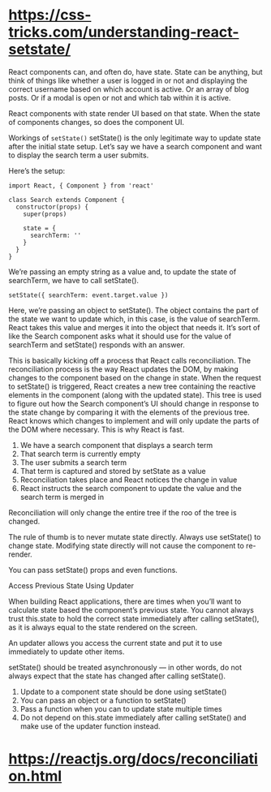# https://css-tricks.com/understanding-react-setstate/

React components can, and often do, have state. State can be anything, but think of things like whether a user is logged in or not and displaying the correct username based on which account is active. Or an array of blog posts. Or if a modal is open or not and which tab within it is active.

React components with state render UI based on that state. When the state of components changes, so does the component UI.

Workings of `setState()`
setState() is the only legitimate way to update state after the initial state setup. Let’s say we have a search component and want to display the search term a user submits.

Here’s the setup:
```
import React, { Component } from 'react'

class Search extends Component {
  constructor(props) {
    super(props)

    state = {
      searchTerm: ''
    }
  }
}
```
We’re passing an empty string as a value and, to update the state of searchTerm, we have to call setState().
```
setState({ searchTerm: event.target.value })
```
Here, we’re passing an object to setState(). The object contains the part of the state we want to update which, in this case, is the value of searchTerm. React takes this value and merges it into the object that needs it. It’s sort of like the Search component asks what it should use for the value of searchTerm and setState() responds with an answer.

This is basically kicking off a process that React calls reconciliation. The reconciliation process is the way React updates the DOM, by making changes to the component based on the change in state. When the request to setState() is triggered, React creates a new tree containing the reactive elements in the component (along with the updated state). This tree is used to figure out how the Search component’s UI should change in response to the state change by comparing it with the elements of the previous tree. React knows which changes to implement and will only update the parts of the DOM where necessary. This is why React is fast.

1. We have a search component that displays a search term
1. That search term is currently empty
1. The user submits a search term
1. That term is captured and stored by setState as a value
1. Reconciliation takes place and React notices the change in value
1. React instructs the search component to update the value and the search term is merged in

Reconciliation will only change the entire tree if the roo of the tree is changed.

The rule of thumb is to never mutate state directly. Always use setState() to change state. Modifying state directly will not cause the component to re-render.

You can pass setState() props and even functions.


Access Previous State Using Updater

When building React applications, there are times when you’ll want to calculate state based the component’s previous state. You cannot always trust this.state to hold the correct state immediately after calling setState(), as it is always equal to the state rendered on the screen.

An updater allows you access the current state and put it to use immediately to update other items.

setState() should be treated asynchronously — in other words, do not always expect that the state has changed after calling setState().

1. Update to a component state should be done using setState()
1. You can pass an object or a function to setState()
1. Pass a function when you can to update state multiple times
1. Do not depend on this.state immediately after calling setState() and make use of the updater function instead.

# https://reactjs.org/docs/reconciliation.html

